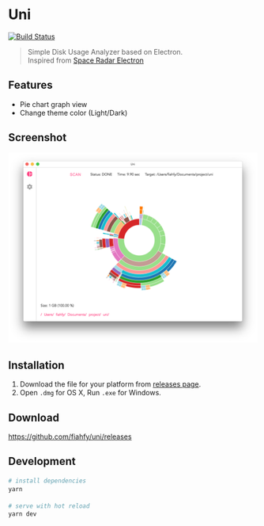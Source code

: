 # Uni
[![Build Status](https://travis-ci.org/fiahfy/uni.svg?branch=master)](https://travis-ci.org/fiahfy/uni)

> Simple Disk Usage Analyzer based on Electron.  
> Inspired from [Space Radar Electron](https://github.com/zz85/space-radar)


## Features
* Pie chart graph view
* Change theme color (Light/Dark)


## Screenshot
![screenshot](./build/screenshots/screenshot.png?raw=true)


## Installation
1. Download the file for your platform from [releases page](https://github.com/fiahfy/uni/releases).
2. Open `.dmg` for OS X, Run `.exe` for Windows.


## Download
https://github.com/fiahfy/uni/releases


## Development
``` bash
# install dependencies
yarn

# serve with hot reload
yarn dev
```
